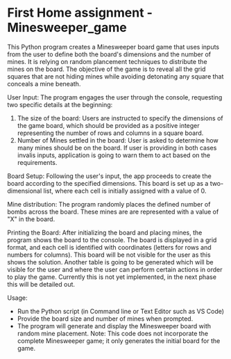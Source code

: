 # First Home assignment - Minesweeper_game
This Python program creates a Minesweeper board game that uses inputs from the user to define both the board's dimensions and the number of mines.
It is relying on random plancement techniques to distribute the mines on the board.
The objective of the game is to reveal all the grid squares that are not hiding mines while avoiding detonating any square that conceals a mine beneath.

User Input:
The program engages the user through the console, requesting two specific details at the beginning:
1) The size of the board: Users are instructed to specify the dimensions of the game board, which should be provided as a positive integer representing the number of rows and columns in a square board.
2) Number of Mines settled in the board: User is asked to determine how many mines should be on the board.
If user is providing in both cases invalis inputs, application is going to warn them to act based on the requirements.

Board Setup:
Following the user's input, the app proceeds to create the board according to the specified dimensions. This board is set up as a two-dimensional list, where each cell is initially assigned with a value of 0.

Mine distribution:
The program randomly places the defined number of bombs across the board. These mines are are represented with a value of "X" in the board.

Printing the Board:
After initializing the board and placing mines, the program shows the board to the console. The board is displayed in a grid format, and each cell is identified with coordinates (letters for rows and numbers for columns).
This board will be not visible for the user as this shows the solution. Another table is going to be generated which will be visible for the user and where the user can perform certain actions in order to play the game.
Currently this is not yet implemented, in the next phase this will be detailed out.

Usage:
- Run the Python script (in Command line or Text Editor such as VS Code)
- Provide the board size and number of mines when prompted.
- The program will generate and display the Minesweeper board with random mine placement.
Note: This code does not incorporate the complete Minesweeper game; it only generates the initial board for the game.
